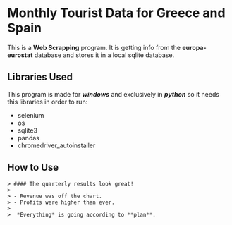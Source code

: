 # Monthly Tourist Data for Greece and Spain

This is a **Web Scrapping** program. It is getting info from the **europa-eurostat** database and stores it in a local sqlite database.

## Libraries Used

This program is made for **_windows_** and exclusively in **_python_** so it needs this libraries in order to run:

- selenium
- os
- sqlite3
- pandas
- chromedriver_autoinstaller

## How to Use

```
> #### The quarterly results look great!
>
> - Revenue was off the chart.
> - Profits were higher than ever.
>
>  *Everything* is going according to **plan**.
```

